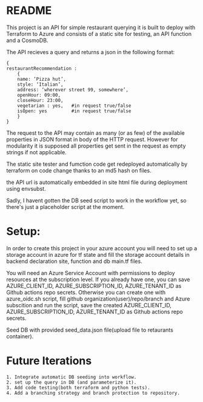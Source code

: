 # README
This project is an API for simple restaurant querying
it is built to deploy with Terraform to Azure and consists of a static site for testing, an API function and a CosmoDB.

The API recieves a query and returns a json in the following format:
```code
{
restaurantRecommendation :
    {
    name: ‘Pizza hut’,
    style: ‘Italian’,
    address: ‘wherever street 99, somewhere’,
    openHour: 09:00,
    closeHour: 23:00,
    vegetarian : yes,   #in request true/false
    isOpen: yes         #in request true/false
    }
}
```
The request to the API may contain as many (or as few) of the available properties in JSON format in body of the HTTP request. However for modularity it is supposed all properties get sent in the request as empty strings if not applicable.

The static site tester and fumction code get redeployed automatically by terraform on code change thanks to an md5 hash on files.

the API url is automatically embedded in site html file during deployment using envsubst.



Sadly, I havent gotten the DB seed script to work in the workflow yet, so there's just a placeholder script at the moment.

# Setup:
In order to create this project in your azure account you will need to set up a storage account in azure for tf state
and fill the storage account details in backend declaration site, function and db main.tf files.

You will need an Azure Service Account with permissions to deploy resources at the subscription level.
If you already have one, you can save AZURE_CLIENT_ID, AZURE_SUBSCRIPTION_ID, AZURE_TENANT_ID as Github actions repo secrets.
Otherwise you can create one with azure_oidc.sh script, fill github organization(user)/repo/branch and Azure subscition and run the script, save the created AZURE_CLIENT_ID, AZURE_SUBSCRIPTION_ID, AZURE_TENANT_ID as Github actions repo secrets.

Seed DB with provided seed_data.json file(upload file to retaurants container).


# Future Iterations
    1. Integrate automatic DB seeding into workflow.
    2. set up the query in DB (and parameterize it).
    3. Add code testing(both terraform and python tests).
    4. Add a branching strategy and branch protection to repository.
